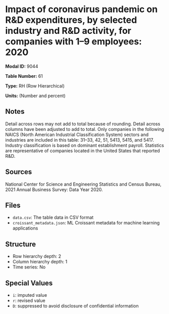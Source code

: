 # Impact of coronavirus pandemic on R&D expenditures, by selected industry and R&D activity, for companies with 1&#8211;9 employees: 2020

**Modal ID:** 9044

**Table Number:** 61

**Type:** RH (Row Hierarchical)

**Units:** (Number and percent)

## Notes

Detail across rows may not add to total because of rounding. Detail across columns have been adjusted to add to total. Only companies in the following NAICS (North American Industrial Classification System) sectors and industries are included in this table: 31–33, 42, 51, 5413, 5415, and 5417. Industry classification is based on dominant establishment payroll. Statistics are representative of companies located in the United States that reported R&D.

## Sources

National Center for Science and Engineering Statistics and Census Bureau, 2021 Annual Business Survey: Data Year 2020.

## Files

- `data.csv`: The table data in CSV format
- `croissant_metadata.json`: ML Croissant metadata for machine learning applications

## Structure

- Row hierarchy depth: 2
- Column hierarchy depth: 1
- Time series: No

## Special Values

- `i`: imputed value
- `r`: revised value
- `D`: suppressed to avoid disclosure of confidential information
